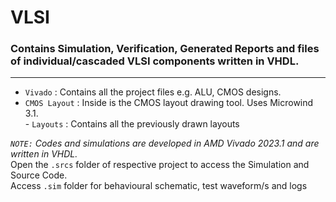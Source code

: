 # VLSI
### Contains Simulation, Verification, Generated Reports and files of individual/cascaded VLSI components written in VHDL.
---
* `Vivado` : Contains all the project files e.g. ALU, CMOS designs.       
* `CMOS Layout` : Inside is the CMOS layout drawing tool. Uses Microwind 3.1.    
      - `Layouts` : Contains all the previously drawn layouts

 <i>`NOTE:` Codes and simulations are developed in AMD Vivado 2023.1 and are written in VHDL. </i>     
 Open the `.srcs` folder of respective project to access the Simulation and Source Code.            
 Access `.sim` folder for behavioural schematic, test waveform/s and logs
